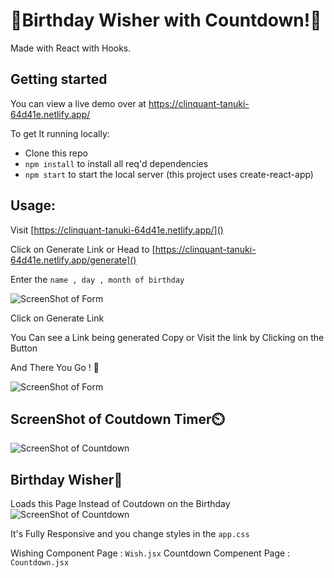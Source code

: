 # 🎉Birthday Wisher with Countdown!🎉

Made with React with Hooks.

## Getting started

You can view a live demo over at https://clinquant-tanuki-64d41e.netlify.app/

To get It running locally:

- Clone this repo
- `npm install` to install all req'd dependencies
- `npm start` to start the local server (this project uses create-react-app)

## Usage:

Visit [https://clinquant-tanuki-64d41e.netlify.app/]()
<!-- https://clinquant-tanuki-64d41e.netlify.app/ -->

Click on Generate Link
or Head to [https://clinquant-tanuki-64d41e.netlify.app/generate]()

Enter the `name , day , month of birthday`

![ScreenShot of Form]()

Click on Generate Link

You Can see a Link being generated Copy or Visit the link by Clicking on the Button

And There You Go ! 🎉

![ScreenShot of Form]()


## ScreenShot of Coutdown Timer⏲️

![ScreenShot of Countdown]()

## Birthday Wisher🎂

Loads this Page Instead of Coutdown on the Birthday
![ScreenShot of Countdown]()

It's Fully Responsive and you change styles in the `app.css`

Wishing Component Page : `Wish.jsx`
Countdown Compenent Page : `Countdown.jsx`
